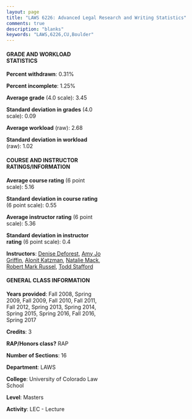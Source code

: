 ```yaml
---
layout: page
title: "LAWS 6226: Advanced Legal Research and Writing Statistics"
comments: true
description: "blanks"
keywords: "LAWS,6226,CU,Boulder"
---
```

<head>
<script src="https://ajax.googleapis.com/ajax/libs/jquery/2.1.3/jquery.min.js"></script>
<script src="https://dl.dropboxusercontent.com/s/pc42nxpaw1ea4o9/highcharts.js?dl=0"></script>
<!-- <script src="../assets/js/highcharts.js"></script> -->
<style type="text/css">@font-face {
	font-family: "Bebas Neue";
	src: url(https://www.filehosting.org/file/details/544349/BebasNeue Regular.otf) format("opentype");
	}
	h1.Bebas { 
		font-family: "Bebas Neue", Verdana, Tahoma;
	}
</style>
</head>
<body>
	<div id="container" style="float: right; width: 45%; height: 88%; margin-left: 2.5%; margin-right: 2.5%;"></div>
	<script language="JavaScript">
		$(document).ready(function() {
		var chart = {type: 'column'};
		var title = {text: 'Grade Distribution'};
		var xAxis = {categories: ['A','B','C','D','F'],crosshair: true};
		var yAxis = {min: 0,title: {text: 'Percentage'}};
		var tooltip = {headerFormat: '<center><b><span style="font-size:20px">{point.key}</span></b></center>',
		               pointFormat: '<td style="padding:0"><b>{point.y:.1f}%</b></td>',
		               footerFormat: '</table>',shared: true,useHTML: true};
		var plotOptions = {column: {pointPadding: 0.0,borderWidth: 0}};  
		var credits = {enabled: false};var series= [{name: 'Percent',data: [38.36,60.11,1.53,0.0,0.0,]}];
		var json = {};
		json.chart = chart;
		json.title = title;
		json.tooltip = tooltip;
		json.xAxis = xAxis;
		json.yAxis = yAxis;  
		json.series = series;
		json.plotOptions = plotOptions;  
		json.credits = credits;
		$('#container').highcharts(json);
	});
	</script>
</body>
			   
#### GRADE AND WORKLOAD STATISTICS

**Percent withdrawn**: 0.31%

**Percent incomplete**: 1.25%

**Average grade** (4.0 scale): 3.45

**Standard deviation in grades** (4.0 scale): 0.09

**Average workload** (raw): 2.68

**Standard deviation in workload** (raw): 1.02

#### COURSE AND INSTRUCTOR RATINGS/INFORMATION

**Average course rating** (6 point scale): 5.16

**Standard deviation in course rating** (6 point scale): 0.55

**Average instructor rating** (6 point scale): 5.36

**Standard deviation in instructor rating** (6 point scale): 0.4

**Instructors**: <a href='../../instructors/Denise_Deforest'>Denise Deforest</a>, <a href='../../instructors/Amy_Jo_Griffin'>Amy Jo Griffin</a>, <a href='../../instructors/Alonit_Katzman'>Alonit Katzman</a>, <a href='../../instructors/Natalie_Mack'>Natalie Mack</a>, <a href='../../instructors/Robert_Mark_Russel'>Robert Mark Russel</a>, <a href='../../instructors/Todd_Stafford'>Todd Stafford</a>

#### GENERAL CLASS INFORMATION

**Years provided**: Fall 2008, Spring 2009, Fall 2009, Fall 2010, Fall 2011, Fall 2012, Spring 2013, Spring 2014, Spring 2015, Spring 2016, Fall 2016, Spring 2017

**Credits**: 3

**RAP/Honors class?** RAP

**Number of Sections**: 16

**Department**: LAWS

**College**: University of Colorado Law School

**Level**: Masters

**Activity**: LEC - Lecture
